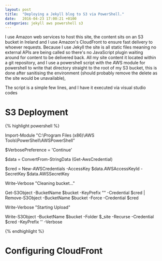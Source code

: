 ```yaml
---
layout: post
title:  "Deploying a Jekyll blog to S3 via PowerShell."
date:   2016-04-23 17:00:21 +0100
categories: jekyll aws powershell s3
---
```

I use Amazon web services to host this site, the content sits on an S3 bucket in Ireland and I use Amazon's CloudFront to ensure fast delivery to whoever requests. Because I use Jekyll the site is all static files meaning no external APIs are being called so there's no JavaScript plugin waiting around for content to be delivered back. 
All my site content it located within a git repository, and I use a powershell script with the AWS module for powershell to write that directory straight to the root of my S3 bucket, this is done after sanitising the environment (should probably remove the delete as the site would be unavailable),

The script is a simple few lines, and I have it executed via visual studio codes 


# S3 Deployment

{% highlight powershell %}

Import-Module "C:\Program Files (x86)\AWS Tools\PowerShell\AWSPowerShell"

$VerbosePreference = 'Continue'

$data = ConvertFrom-StringData (Get-AwsCredential)

$cred = New-AWSCredentials -AccessKey $data.AWSAccessKeyId -SecretKey $data.AWSSecretKey

Write-Verbose "Cleaning bucket..."

Get-S3Object -BucketName $bucket -KeyPrefix "\" -Credential $cred | Remove-S3Object -BucketName $bucket -Force -Credential $cred

Write-Verbose "Starting Upload"

Write-S3Object -BucketName $bucket -Folder $_site -Recurse -Credential $cred -KeyPrefix '\' -Verbose

{% endhighlight %}


# Configuring CloudFront

